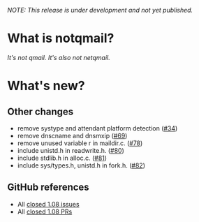 _NOTE: This release is under development and not yet published._

# What is notqmail?

_It's not qmail. It's also not netqmail._

# What's new?

## Other changes

- remove systype and attendant platform detection ([#34](https://github.com/notqmail/notqmail/pull/34))
- remove dnscname and dnsmxip ([#69](https://github.com/notqmail/notqmail/pull/69))
- remove unused variable r in maildir.c. ([#78](https://github.com/notqmail/notqmail/pull/78))
- include unistd.h in readwrite.h. ([#80](https://github.com/notqmail/notqmail/pull/80))
- include stdlib.h in alloc.c. ([#81](https://github.com/notqmail/notqmail/pull/81))
- include sys/types.h, unistd.h in fork.h. ([#82](https://github.com/notqmail/notqmail/pull/82))

## GitHub references

- All [closed 1.08 issues](https://github.com/notqmail/notqmail/issues?q=is%3Aissue+is%3Aclosed+milestone%3A1.08)
- All [closed 1.08 PRs](https://github.com/notqmail/notqmail/pulls?q=is%3Apr+is%3Aclosed+milestone%3A1.08)
